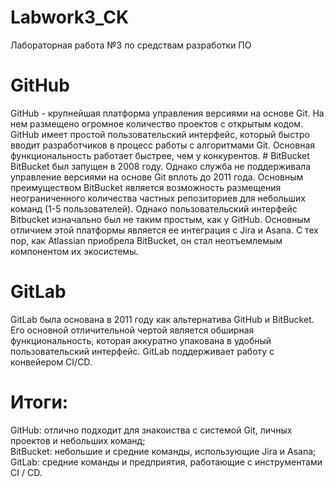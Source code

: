 # Labwork3_CK
Лабораторная работа №3 по средствам разработки ПО                                           
# GitHub                                                            
GitHub - крупнейшая платформа управления версиями на основе Git. На нем размещено огромное количество проектов с открытым кодом. GitHub имеет простой пользовательский интерфейс, который быстро вводит разработчиков в процесс работы с алгоритмами Git. Основная функциональность работает быстрее, чем у конкурентов.                          # BitBucket                                                                    
BitBucket был запущен в 2008 году. Однако служба не поддерживала управление версиями на основе Git вплоть до 2011 года. Основным преимуществом BitBucket является возможность размещения неограниченного количества частных репозиториев для небольших команд (1-5 пользователей). Однако пользовательский интерфейс Bitbucket изначально был не таким простым, как у GitHub. Основным отличием этой платформы является ее интеграция с Jira и Asana. С тех пор, как Atlassian приобрела BitBucket, он стал неотъемлемым компонентом их экосистемы.                                                                                        
# GitLab                                               
GitLab была основана в 2011 году как альтернатива GitHub и BitBucket. Его основной отличительной чертой является обширная функциональность, которая аккуратно упакована в удобный пользовательский интерфейс. GitLab поддерживает работу с конвейером CI/CD.                                 
# Итоги:                                                                        
GitHub: отлично подходит для знакоиства с системой Git, личных проектов и небольших команд;                           
BitBucket: небольшие и средние команды, использующие Jira и Asana;                                        
GitLab: средние команды и предприятия, работающие с инструментами CI / CD.                                                

